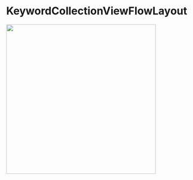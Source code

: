 # KeywordCollectionViewFlowLayout


<img src="https://github.com/HikaruSato/KeywordCollectionViewFlowLayout/blob/master/images/ios_tag.gif?raw=true" width="400px">

